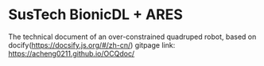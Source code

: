# SusTech BionicDL + ARES

The technical document of an over-constrained quadruped robot, based on docify(https://docsify.js.org/#/zh-cn/)
gitpage link: https://acheng0211.github.io/OCQdoc/
